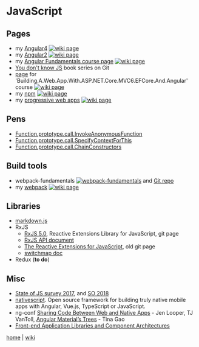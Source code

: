 # JavaScript

## Pages
+ my [Angular4](./js/ng4.md) [![wiki page](https://img.shields.io/badge/wiki-page-green.svg)](./js/ng4.md)
+ my [Angular2](./js/ng2.md) [![wiki page](https://img.shields.io/badge/wiki-page-green.svg)](./js/ng2.md)
+ my [Angular Fundamentals course page](./js/AngularFundamentals.md) [![wiki page](https://img.shields.io/badge/Pluralsight-wiki-red.svg)](./js/AngularFundamentals.md)
+ [You don't know JS](https://github.com/getify/You-Dont-Know-JS#you-dont-know-js-book-series) book series on Git
+ [page](netcore/Building.A.Web.App.With.ASP.NET.Core.MVC6.EFCore.And.Angular.md#javascript) for 'Building.A.Web.App.With.ASP.NET.Core.MVC6.EFCore.And.Angular' course
[![wiki page](https://img.shields.io/badge/Pluralsight-wiki-red.svg)](netcore/Building.A.Web.App.With.ASP.NET.Core.MVC6.EFCore.And.Angular.md#javascript)
+ my [npm](./js/npm.md) [![wiki page](https://img.shields.io/badge/wiki-page-green.svg)](./js/npm.md)
+ my [progressive web apps](./js/pwa.md) [![wiki page](https://img.shields.io/badge/wiki-page-green.svg)](./js/pwa.md)


## Pens
+ [Function.prototype.call.InvokeAnonymousFunction](https://codepen.io/illegitimis/pen/GEpQVZ)
+ [Function.prototype.call.SpecifyContextForThis](https://codepen.io/illegitimis/pen/MoaVQL)
+ [Function.prototype.call.ChainConstructors ](https://codepen.io/illegitimis/pen/LLpdLV)

## Build tools
+ webpack-fundamentals [![webpack-fundamentals](https://img.shields.io/badge/Pluralsight-course-lightgrey.svg)](https://app.pluralsight.com/library/courses/webpack-fundamentals/table-of-contents)
and [Git repo](https://github.com/joeeames/WebpackFundamentalsCourse)
+ my [webpack](./js/webpack.md) [![wiki page](https://img.shields.io/badge/wiki-page-green.svg)](./js/webpack.md)

## Libraries
+ [markdown.js](https://github.com/evilstreak/markdown-js)
+ RxJS
    - [RxJS 5.0](https://github.com/ReactiveX/RxJS), Reactive Extensions Library for JavaScript, git page
    - [RxJS API document](http://reactivex.io/rxjs/)
    - [The Reactive Extensions for JavaScript](https://github.com/Reactive-Extensions/RxJS), old git page
	- [switchmap doc](https://www.learnrxjs.io/operators/transformation/switchmap.html)
+ Redux (**to do**)

## Misc

+ [State of JS survey 2017](https://stateofjs.com/2017/front-end/results/), and [SO 2018](https://insights.stackoverflow.com/survey/2018/)
+ [nativescript](https://www.nativescript.org/). Open source framework for building truly native mobile apps with Angular, Vue.js, TypeScript or JavaScript.
+ ng-conf [Sharing Code Between Web and Native Apps](https://www.youtube.com/watch?v=R3nyG2xtzeQ) - Jen Looper, TJ VanToll, [Angular Material’s Trees](https://www.youtube.com/watch?v=s0Vy3sLbeyA) - Tina Gao
+ [Front-end Application Libraries and Component Architectures](https://developer.telerik.com/featured/front-end-application-frameworks-component-architectures/)

[home](README.md)
|
[wiki](https://github.com/illegitimis/Tutorial/wiki)
